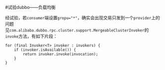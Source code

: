 #试验dubbo——负载均衡

经试验，若```consumer```端设置```gropu="*"```，确实会出现交易只发到一个```provider```上的问题  
见```com.alibaba.dubbo.rpc.cluster.support.MergeableClusterInvoker```的```invoke```方法，有如下片段：
```
for (final Invoker<T> invoker : invokers) {
    if (invoker.isAvailable()) {
        return invoker.invoke(invocation);
    }
}
```